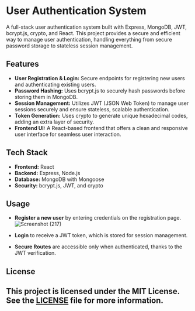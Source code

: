 # User Authentication System

A full-stack user authentication system built with Express, MongoDB, JWT, bcrypt.js, crypto, and React. This project provides a secure and efficient way to manage user authentication, handling everything from secure password storage to stateless session management.

## Features

- **User Registration & Login:** Secure endpoints for registering new users and authenticating existing users.
- **Password Hashing:** Uses bcrypt.js to securely hash passwords before storing them in MongoDB.
- **Session Management:** Utilizes JWT (JSON Web Token) to manage user sessions securely and ensure stateless, scalable authentication.
- **Token Generation:** Uses crypto to generate unique hexadecimal codes, adding an extra layer of security.
- **Frontend UI:** A React-based frontend that offers a clean and responsive user interface for seamless user interaction.

## Tech Stack


- **Frontend:** React
- **Backend:** Express, Node.js
- **Database:** MongoDB with Mongoose
- **Security:** bcrypt.js, JWT, and crypto

## Usage

- **Register a new user** by entering credentials on the registration page.
![Screenshot (217)](https://github.com/user-attachments/assets/67f18c5b-0e72-4137-b018-d1806f1c05f5)


- **Login** to receive a JWT token, which is stored for session management.
- **Secure Routes** are accessible only when authenticated, thanks to the JWT verification.

## License

This project is licensed under the MIT License. See the [LICENSE](LICENSE) file for more information.
---
